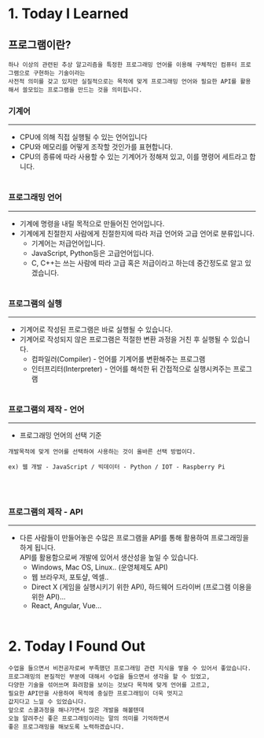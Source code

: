 # 1. Today I Learned

## 프로그램이란?
```
하나 이상의 관련된 추상 알고리즘을 특정한 프로그래밍 언어를 이용해 구체적인 컴퓨터 프로그램으로 구현하는 기술이라는 
사전적 의미를 갖고 있지만 실질적으로는 목적에 맞게 프로그래밍 언어와 필요한 API를 활용해서 쓸모있는 프로그램을 만드는 것을 의미힙니다.
```

### 기계어
---
* CPU에 의해 직접 실행될 수 있는 언어입니다
* CPU와 메모리를 어떻게 조작할 것인가를 표현합니다.
* CPU의 종류에 따라 사용할 수 있는 기계어가 정해져 있고, 이를 명령어 세트라고 합니다.<br/><br/>

### 프로그래밍 언어
---
* 기계에 명령을 내릴 목적으로 만들어진 언어입니다.
* 기계에게 친절한지 사람에게 친절한지에 따라 저급 언어와 고급 언어로 분류입니다.
    - 기계어는 저급언어입니다.
    - JavaScript, Python등은 고급언어입니다.
    - C, C++는 쓰는 사람에 따라 고급 혹은 저급이라고 하는데 중간정도로 알고 있겠습니다.
<br/><br/>

### 프로그램의 실행
---
* 기계어로 작성된 프로그램은 바로 실행될 수 있습니다.
* 기계어로 작성되지 않은 프로그램은 적절한 변환 과정을 거친 후 실행될 수 있습니다.
    - 컴파일러(Compiler) - 언어를 기계어롤 변환해주는 프로그램
    - 인터프리터(Interpreter) - 언어를 해석한 뒤 간접적으로 실행시켜주는 프로그램
<br/><br/>

### 프로그램의 제작 - 언어
---
* 프로그래밍 언어의 선택 기준
```
개발목적에 맞게 언어를 선택하여 사용하는 것이 올바른 선택 방법이다.

ex) 웹 개발 - JavaScript / 빅데이터 - Python / IOT - Raspberry Pi
```
<br/><br/>

### 프로그램의 제작 - API
---
* 다른 사람들이 만들어놓은 수많은 프로그램을 API를 통해 활용하여 프로그래밍을 하게 됩니다.<br/> API를 활용함으로써 개발에 있어서 생산성을 높일 수 있습니다.<br/>
    - Windows, Mac OS, Linux.. (운영체제도 API)
    - 웹 브라우저, 포토샾, 엑셀..
    - Direct X (게임을 실행시키기 위한 API), 하드웨어 드라이버 (프로그램 이용을 위한 API)...
    - React, Angular, Vue... 
<br/><br/>

# 2. Today I Found Out
```
수업을 들으면서 비전공자로써 부족했던 프로그래밍 관련 지식을 쌓을 수 있어서 좋았습니다.
프로그래밍의 본질적인 부분에 대해서 수업을 들으면서 생각을 할 수 있었고,
다양한 기술을 섞어쓰며 화려함을 보이는 것보다 목적에 맞게 언어를 고르고,
필요한 API만을 사용하여 목적에 충실한 프로그래밍이 더욱 멋지고
값지다고 느낄 수 있었습니다.
앞으로 스쿨과정을 해나가면서 많은 개발을 해볼텐데
오늘 알려주신 좋은 프로그래밍이라는 말의 의미를 기억하면서
좋은 프로그래밍을 해보도록 노력하겠습니다.
```
